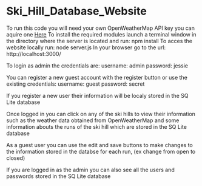 # Ski_Hill_Database_Website
To run this code you will need your own OpenWeatherMap API key you can aquire one [Here](https://openweathermap.org/api)
To install the required modules launch a terminal window in the directory where the server is located and run: npm install
To acces the website locally run: node server.js
In your browser go to the url: http://localhost:3000/

To login as admin the credentials are:
username: admin
password: jessie

You can register a new guest account with the register button or use the existing credentials:
username: guest
password: secret

If you register a new user their information will be localy stored in the SQ Lite database

Once logged in you can click on any of the ski hills to view their information such as the weather data obtained from OpenWeatherMap and some information abouts the runs of the ski hill which are stored in the SQ Lite database

As a guest user you can use the edit and save buttons to make changes to the information stored in the databse for each run, (ex change from open to closed)

If you are logged in as the admin you can also see all the users and passwords stored in the SQ Lite database
